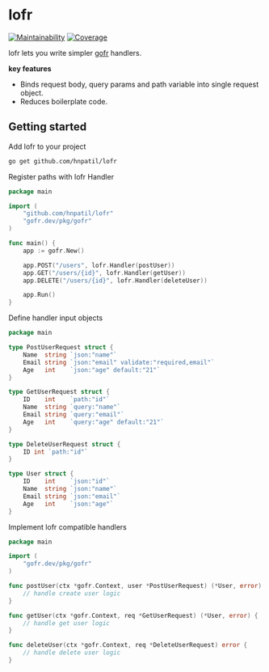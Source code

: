 # lofr
[![Maintainability](https://api.codeclimate.com/v1/badges/4e76134aa21a7f79949e/maintainability)](https://codeclimate.com/github/hnpatil/lofr/maintainability)
[![Coverage](https://codecov.io/github/hnpatil/lofr/graph/badge.svg?token=LKGYQC9C97)](https://codecov.io/github/hnpatil/lofr)

lofr lets you write simpler [gofr](https://gofr.dev/) handlers.

**key features**
- Binds request body, query params and path variable into single request object.
- Reduces boilerplate code.

## Getting started
Add lofr to your project
````bash
go get github.com/hnpatil/lofr
````
Register paths with lofr Handler 
````go
package main

import (
	"github.com/hnpatil/lofr"
	"gofr.dev/pkg/gofr"
)

func main() {
	app := gofr.New()

	app.POST("/users", lofr.Handler(postUser))
	app.GET("/users/{id}", lofr.Handler(getUser))
	app.DELETE("/users/{id}", lofr.Handler(deleteUser))

	app.Run()
}
````
Define handler input objects 
````go
package main

type PostUserRequest struct {
	Name  string `json:"name"`
	Email string `json:"email" validate:"required,email"`
	Age   int    `json:"age" default:"21"`
}

type GetUserRequest struct {
	ID    int    `path:"id"`
	Name  string `query:"name"`
	Email string `query:"email"`
	Age   int    `query:"age" default:"21"`
}

type DeleteUserRequest struct {
	ID int `path:"id"`
}

type User struct {
	ID    int    `json:"id"`
	Name  string `json:"name"`
	Email string `json:"email"`
	Age   int    `json:"age"`
}
````
Implement lofr compatible handlers
````go
package main

import (
	"gofr.dev/pkg/gofr"
)

func postUser(ctx *gofr.Context, user *PostUserRequest) (*User, error) {
	// handle create user logic  
}

func getUser(ctx *gofr.Context, req *GetUserRequest) (*User, error) {
	// handle get user logic
}

func deleteUser(ctx *gofr.Context, req *DeleteUserRequest) error {
	// handle delete user logic
}
````
